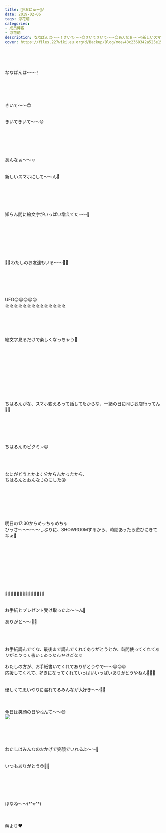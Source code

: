 ```yaml
---
title: 🧚‍♀️おにゅー🧚‍♂️
date: 2019-02-06
tags: 涼花萌
categories: 
- 成员博客
- 涼花萌
description: ななばんは〜〜！きいて〜〜😊きいてきいて〜〜😊あんなぁ〜〜☺️新しいスマホにして〜〜ん🥳知らん間に絵文字がいっぱい増えてた〜〜🤪...
cover: https://files.227wiki.eu.org/d/Backup/Blog/moe/48c2368342a525e155d9146e7c9ad.jpg 
---
```

<div class="blog_detail__main">
<br/>
<br/>
<br/>
ななばんは〜〜！<br/>
<br/>
<br/>
<br/>
<br/>
<br/>
きいて〜〜😊<br/>
<br/>
<br/>
きいてきいて〜〜😊<br/>
<br/>
<br/>
<br/>
<br/>
<br/>
<br/>
あんなぁ〜〜☺️<br/>
<br/>
<br/>
新しいスマホにして〜〜ん🥳<br/>
<br/>
<br/>
<br/>
<br/>
<br/>
<br/>
知らん間に絵文字がいっぱい増えてた〜〜🤪<br/>
<br/>
<br/>
<br/>
<br/>
<br/>
<br/>
<br/>
<br/>
🧚‍♀️わたしのお友達もいる〜〜🧚‍♂️<br/>
<br/>
<br/>
<br/>
<br/>
<br/>
<br/>
UFO😍😍😍😍😍<br/>
🛸🛸🛸🛸🛸🛸🛸🛸🛸🛸🛸🛸🛸🛸<br/>
<br/>
<br/>
<br/>
<br/>
<br/>
絵文字見るだけで楽しくなっちゃう🤩<br/>
<br/>
<br/>
<br/>
<br/>
<br/>
<br/>
<br/>
<br/>
<br/>
<br/>
<br/>
ちはるんがな、スマホ変えるって話してたからな、一緒の日に同じお店行ってん💓💓<br/>
<br/>
<br/>
<br/>
<br/>
<br/>
<br/>
ちはるんのピクミン😋<br/>
<br/>
<br/>
<br/>
<br/>
なにがどうとかよく分からんかったから、<br/>
ちはるんとおんなじのにした😝<br/>
<br/>
<br/>
<br/>
<br/>
<br/>
<br/>
<br/>
明日の17:30からめっちゃめちゃ<br/>
ひっさ〜〜〜〜〜しぶりに、SHOWROOMするから、時間あったら遊びにきてなぁ🥰<br/>
<br/>
<br/>
<br/>
<br/>
<br/>
<br/>
<br/>
<br/>
<br/>
<br/>
💌🎁💌🎁💌🎁💌🎁💌🎁💌🎁💌🎁<br/>
<br/>
<br/>
お手紙とプレゼント受け取ったよ〜〜ん🎈<br/>
<br/>
ありがと〜〜💓💓<br/>
<br/>
<br/>
<br/>
<br/>
お手紙読んでてな、最後まで読んでくれてありがとうとか、時間使ってくれてありがとうって書いてあったんやけどな☺️<br/>
<br/>
わたしの方が、お手紙書いてくれてありがとうやで〜〜😍😍😍<br/>
応援してくれて、好きになってくれていっぱいいっぱいありがとうやねん🥰🥰🥰<br/>
<br/>
<br/>
優しくて思いやりに溢れてるみんなが大好き〜〜💓💓<br/>
<br/>
<br/>
<br/>
今日は笑顔の日やねんて〜〜😊<br/>
<img src="https://files.227wiki.eu.org/d/Backup/Blog/moe/48c2368342a525e155d9146e7c9ad.jpg"><br/>
<br/>
<br/>
<br/>
<br/>
<br/>
わたしはみんなのおかげで笑顔でいれるよ〜〜💓<br/>
<br/>
<br/>
いつもありがとう😊💓💓<br/>
<br/>
<br/>
<br/>
<br/>
<br/>
<br/>
ほなね〜〜(*^o^*)<br/>
<br/>
<br/>
<br/>
萌より❤︎
<!--twitter-->

<!--//twitter-->
</img></div>